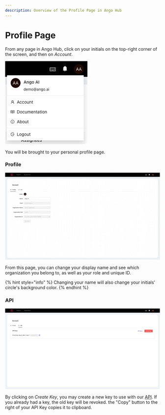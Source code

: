 ```yaml
---
description: Overview of the Profile Page in Ango Hub
---
```


# Profile Page

From any page in Ango Hub, click on your initials on the top-right corner of the screen, and then on _Account_.

![](<../../.gitbook/assets/image (271).png>)

You will be brought to your personal profile page.

### Profile

![](<../../.gitbook/assets/Screen Shot 2021-12-23 at 15.57.50.png>)

From this page, you can change your display name and see which organization you belong to, as well as your role and unique ID.

{% hint style="info" %}
Changing your name will also change your initials' circle's background color.
{% endhint %}

### API

![](<../../.gitbook/assets/image (105).png>)

By clicking on _Create Key_, you may create a new key to use with our [API](../../api/api-documentation.md). If you already had a key, the old key will be revoked. the "Copy" button to the right of your API Key copies it to clipboard.
